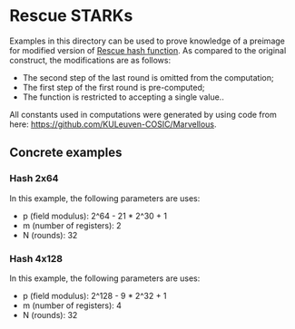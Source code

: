# Rescue STARKs

Examples in this directory can be used to prove knowledge of a preimage for modified version of [Rescue hash function](https://eprint.iacr.org/2019/426.pdf). As compared to the original construct, the modifications are as follows:

* The second step of the last round is omitted from the computation;
* The first step of the first round is pre-computed;
* The function is restricted to accepting a single value..

 All constants used in computations were generated by using code from here: https://github.com/KULeuven-COSIC/Marvellous.

## Concrete examples

### Hash 2x64

In this example, the following parameters are uses:
 * p (field modulus): 2^64 - 21 * 2^30 + 1
 * m (number of registers): 2
 * N (rounds): 32

 ### Hash 4x128

In this example, the following parameters are uses:
 * p (field modulus): 2^128 - 9 * 2^32 + 1
 * m (number of registers): 4
 * N (rounds): 32